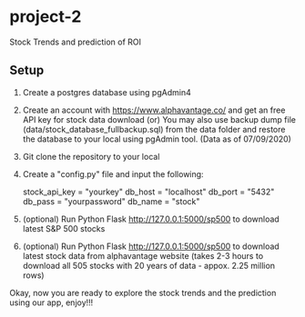 # project-2

Stock Trends and prediction of ROI

## Setup

1) Create a postgres database using pgAdmin4

2) Create an account with https://www.alphavantage.co/ and get an free API key for stock data download 
    (or)
   You may also use backup dump file (data/stock_database_fullbackup.sql) from the data folder and restore 
   the database to your local using pgAdmin tool. (Data as of 07/09/2020)

3) Git clone the repository to your local

4) Create a "config.py" file and input the following:

    stock_api_key = "yourkey"
    db_host = "localhost"
    db_port = "5432"
    db_pass = "yourpassword"
    db_name = "stock"

5) (optional) Run Python Flask http://127.0.0.1:5000/sp500 to download latest S&P 500 stocks

6) (optional) Run Python Flask http://127.0.0.1:5000/sp500 to download latest stock data from alphavantage website
    (takes 2-3 hours to download all 505 stocks with 20 years of data - appox. 2.25 million rows)


Okay, now you are ready to explore the stock trends and the prediction using our app, enjoy!!!


